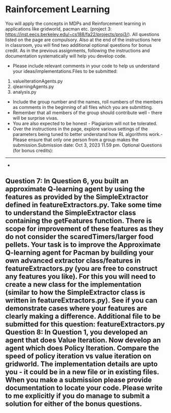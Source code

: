 # Rainforcement Learning 
You will apply the concepts in MDPs and Reinforcement learning in applications like gridworld, pacman etc. (project 3: https://inst.eecs.berkeley.edu/~cs188/fa22/projects/proj3/). All questions listed on the page are compulsory. 
Also at the end of the instructions here in classroom, you will find two additional optional questions for bonus credit.
As in the previous assignments, following the instructions and documentation systematically will help you develop code. 
-  Please include relevant comments in your code to help us understand your ideas/implementations.Files to be submitted:
1. valueIterationAgents.py
2. qlearningAgents.py
3. analysis.py
- Include the group number and the names, roll numbers of the members as comments in the beginning of all files which you are submitting. 
- Remember that all members of the group should contribute well - there will be surprise vivas. 
- You are also expected to be honest - Plagiarism will not be tolerated.
- Over the instructions in the page, explore various settings of the parameters being tuned to better understand how RL algorithms work.- Please ensure that only one person from a group makes the submission.Submission date: Oct 3, 2023 11.59 pm.
Optional Questions (for bonus credits):
------------------------------------------------------------------------------------------
-
Question 7: In Question 6, you built an approximate Q-learning agent by using the features as provided by the SimpleExtractor defined in featureExtractors.py. Take some time to understand the SimpleExtractor class containing the getFeatures function. There is scope for improvement of these features as they do not consider the scaredTimers/larger food pellets. Your task is to improve the Approximate Q-learning agent for Pacman by building your own advanced extractor class/features in featureExtractors.py (you are free to construct any features you like). For this you will need to create a new class for the implementation (similar to how the SimpleExtractor class is written in featureExtractors.py).  See if you can demonstrate cases where your features are clearly making a difference.
Additional file to be submitted for this question: featureExtractors.py
Question 8: In Question 1, you developed an agent that does Value Iteration. Now develop an agent which does Policy Iteration. Compare the speed of policy iteration vs value iteration on gridworld. The implementation details are upto you - it could be in a new file or  in existing files. When you make a submission please provide documentation to locate your code.
Please write to me explicitly if you do manage to submit a solution for either of the bonus questions.
-----------------------------------------------------------------------------------------
